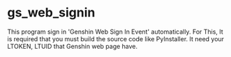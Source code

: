 # gs_web_signin

This program sign in 'Genshin Web Sign In Event' automatically.
For This, It is required that you must build the source code like PyInstaller.
It need your LTOKEN, LTUID that Genshin web page have.
